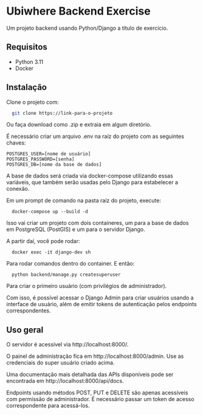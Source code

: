 
# Ubiwhere Backend Exercise

Um projeto backend usando Python/Django a título de exercício.


## Requisitos

- Python 3.11
- Docker

## Instalação
Clone o projeto com:

```bash
  git clone https://link-para-o-projeto
```
Ou faça download como .zip e extraia em algum diretório.

É necessário criar um arquivo .env na raíz do projeto com as seguintes chaves:

```
POSTGRES_USER=[nome de usuário]
POSTGRES_PASSWORD=[senha]
POSTGRES_DB=[nome da base de dados]
```
A base de dados será criada via docker-compose utilizando essas variáveis, que também serão usadas pelo Django para estabelecer a conexão.


Em um prompt de comando na pasta raíz do projeto, execute:
```
  docker-compose up --build -d
```
    
Isso vai criar um projeto com dois containeres, um para a base de dados em PostgreSQL (PostGIS) e um para o servidor Django.

A partir daí, você pode rodar:
```
  docker exec -it django-dev sh
```

Para rodar comandos dentro do container. E então:
```
  python backend/manage.py createsuperuser
```
Para criar o primeiro usuário (com privilégios de administrador).

Com isso, é possível acessar o Django Admin para criar usuários usando a interface de usuário, além de emitir tokens de autenticação pelos endpoints correspondentes.
## Uso geral

O servidor é acessível via http://localhost:8000/.

O painel de administração fica em http://localhost:8000/admin. Use as credenciais do super usuário criado acima.

Uma documentação mais detalhada das APIs disponíveis pode ser encontrada em http://localhost:8000/api/docs.

Endpoints usando métodos POST, PUT e DELETE são apenas acessíveis com permissão de administrador. É necessário passar um token de acesso correspondente para acessá-los.
